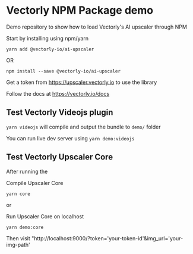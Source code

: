 # Vectorly NPM Package demo

Demo repository to show how to load Vectorly's AI upscaler through NPM

Start by installing using npm/yarn

```
yarn add @vectorly-io/ai-upscaler
```
OR

```
npm install --save @vectorly-io/ai-upscaler
```


Get a token from https://upscaler.vectorly.io to use the library

Follow the docs at https://vectorly.io/docs

## Test Vectorly Videojs plugin

`yarn videojs` will compile and output the bundle to `demo/` folder

You can run live dev server using `yarn demo:videojs`


## Test Vectorly Upscaler Core

After running the

Compile Upscaler Core
```
yarn core
```

or

Run Upscaler Core on localhost

```
yarn demo:core
```
Then visit "http://localhost:9000/?token='your-token-id'&img_url='your-img-path'
